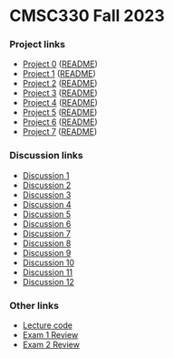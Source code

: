 # CMSC330 Fall 2023

### Project links
  + [Project 0](https://classroom.github.com/a/1Plgv8Fw) ([README](https://github.com/cmsc330fall23/cmsc330fall23/blob/main/projects/project0.md))
  + [Project 1](https://classroom.github.com/a/BGboJVCP) ([README](https://github.com/cmsc330fall23/cmsc330fall23/blob/main/projects/project1.md))
  + [Project 2](https://classroom.github.com/a/lnJWTaHH) ([README](https://github.com/cmsc330fall23/cmsc330fall23/blob/main/projects/project2.md))
  + [Project 3](https://classroom.github.com/a/OEy95tyX) ([README](https://github.com/cmsc330fall23/cmsc330fall23/blob/main/projects/project3.md))
  + [Project 4](https://classroom.github.com/a/eS6ORRAE) ([README](https://github.com/cmsc330fall23/cmsc330fall23/blob/main/projects/project4.md))
  + [Project 5](https://classroom.github.com/a/4FOhv0xA) ([README](https://github.com/cmsc330fall23/cmsc330fall23/blob/main/projects/project5.md))
  + [Project 6](https://classroom.github.com/a/mki8hqkk) ([README](https://github.com/cmsc330fall23/cmsc330fall23/blob/main/projects/project6.md))
  + [Project 7](https://classroom.github.com/a/En4-7dYT) ([README](https://github.com/cmsc330fall23/cmsc330fall23/blob/main/projects/project7.md))
### Discussion links
  + [Discussion 1](https://classroom.github.com/a/Gk3lXbAx)
  + [Discussion 2](https://github.com/cmsc330fall23/cmsc330fall23/blob/main/discussions/d2_hof_regex)
  + [Discussion 3](https://github.com/cmsc330fall23/cmsc330fall23/tree/main/discussions/d3_nfa_dfa)
  + [Discussion 4](https://github.com/cmsc330fall23/cmsc330fall23/tree/main/discussions/d4_nfa_dfa_conversion)
  + [Discussion 5](https://github.com/cmsc330fall23/cmsc330fall23/tree/main/discussions/d5_ocaml_typing)
  + [Discussion 6](https://github.com/cmsc330fall23/cmsc330fall23/tree/main/discussions/d6_ocaml_hof)
  + [Discussion 7](https://github.com/cmsc330fall23/cmsc330fall23/tree/main/discussions/d7_cfg)
  + [Discussion 8](https://github.com/cmsc330fall23/cmsc330fall23/tree/main/discussions/d8_parsing)
  + [Discussion 9](https://github.com/cmsc330fall23/cmsc330fall23/blob/main/discussions/d9_lambda_calc)
  + [Discussion 10](https://github.com/cmsc330fall23/cmsc330fall23/blob/main/discussions/d10_opsem)
  + [Discussion 11](https://github.com/cmsc330fall23/cmsc330fall23/blob/main/discussions/d11_rust)
  + [Discussion 12](https://github.com/cmsc330fall23/cmsc330fall23/blob/main/discussions/d12_rust2)
### Other links

 + [Lecture code](https://github.com/cmsc330fall23/cmsc330fall23/tree/main/lecture_code)
 + [Exam 1 Review](https://github.com/cmsc330fall23/cmsc330fall23/tree/main/review/e1_python_regex)
 + [Exam 2 Review](https://github.com/cmsc330fall23/cmsc330fall23/tree/main/review/e2_ocaml_cfg_opsem)
